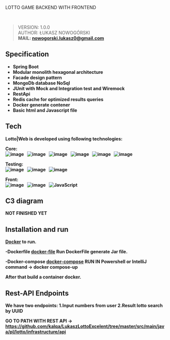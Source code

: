 LOTTO GAME BACKEND WITH FRONTEND

<img scr = "https://github.com/kalqa/LukaszLottoExcelent/blob/master/src/main/resources/Lotto_architecture.jpg">
<img scr = "https://github.com/kalqa/LukaszLottoExcelent/blob/master/src/main/resources/Lotto_architecture2.jpg">


> VERSION: 1.0.0 <br>
> AUTHOR: ŁUKASZ NOWOGÓRSKI <br>
<b>MAIL: nowogorski.lukasz0@gmail.com<b>

## Specification

- Spring Boot
- Modular monolith hexagonal architecture
- Facade design pattern
- MongoDb database NoSql
- JUnit with Mock and Integration test and Wiremock
- RestApi
- Redis cache for optimized results queries
- Docker generate contener
- Basic html and Javascript file

## Tech

Lotto|Web is developed using following technologies: <br>

Core: <br>
![image](https://img.shields.io/badge/17-Java-orange?style=for-the-badge) &nbsp;
![image](https://img.shields.io/badge/apache_maven-C71A36?style=for-the-badge&logo=apachemaven&logoColor=white) &nbsp;
![image](https://img.shields.io/badge/Spring_Boot-F2F4F9?style=for-the-badge&logo=spring) &nbsp;
![image](https://img.shields.io/badge/MongoDB-4EA94B?style=for-the-badge&logo=mongodb&logoColor=white) &nbsp;
![image](https://img.shields.io/badge/redis-%23DD0031.svg?&style=for-the-badge&logo=redis&logoColor=white) &nbsp;
![image](https://img.shields.io/badge/Docker-2CA5E0?style=for-the-badge&logo=docker&logoColor=white) &nbsp;

Testing:<br>
![image](https://img.shields.io/badge/Junit5-25A162?style=for-the-badge&logo=junit5&logoColor=white) &nbsp;
![image](https://img.shields.io/badge/Mockito-78A641?style=for-the-badge) &nbsp;
![image](https://img.shields.io/badge/Testcontainers-9B489A?style=for-the-badge) &nbsp;

Front:<br>
![image](https://img.shields.io/badge/HTML5-E34F26?style=for-the-badge&logo=html5&logoColor=white) &nbsp;
![image](https://img.shields.io/badge/CSS3-1572B6?style=for-the-badge&logo=css3&logoColor=white) &nbsp;
![JavaScript](https://img.shields.io/badge/javascript-%23323330.svg?style=for-the-badge&logo=javascript&logoColor=%23F7DF1E) &nbsp;

## C3 diagram

NOT FINISHED YET

## Installation and run
[Docker](https://www.docker.com/products/docker-desktop/) to run.
  
-Dockerfile **[docker-file](https://github.com/kalqa/LukaszLottoExcelent/blob/master/Dockerfile/DockerFile)** 
 Run DockerFile generate Jar file.

-Docker-compose **[docker-compose](https://github.com/kalqa/LukaszLottoExcelent/blob/master/docker-compose.yml)** 
 RUN IN Powershell or IntelliJ command -> docker compose-up
  

After that build a container docker.

## Rest-API Endpoints

We have two endpoints: 
1.Input numbers from user
2.Result lotto search by UUID

GO TO PATH WITH REST API -> https://github.com/kalqa/LukaszLottoExcelent/tree/master/src/main/java/pl/lotto/infrastructure/api
